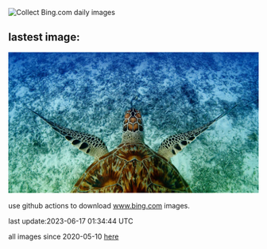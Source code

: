 ![Collect Bing.com daily images](https://github.com/counter2015/bing-daily-images/workflows/Collect%20Bing.com%20daily%20images/badge.svg)
## lastest image:
![](images/HawksbillTurtle.jpg)

use github actions to download www.bing.com images.

last update:2023-06-17 01:34:44 UTC

all images since 2020-05-10 [here](https://github.com/counter2015/bing-daily-images/tree/master/images) 
